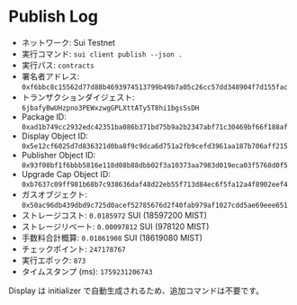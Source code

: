 # Publish Log

- ネットワーク: Sui Testnet
- 実行コマンド: `sui client publish --json .`
- 実行パス: `contracts`
- 署名者アドレス: `0xf6bbc8c15562d77d88b4693974513799b49b7a05c26cc57dd348904f7d155fac`
- トランザクションダイジェスト: `6jbafyBwUHzpno3PEWxzwgGPLXttATy5T8hi1bgsSsDH`
- Package ID: `0xad1b749cc2932edc42351ba086b371bd75b9a2b2347abf71c30469bf66f188af`
- Display Object ID: `0x5e12cf6025d7d836321d0ba8f9c9dca6d751a2fb9cefd3961aa187b706aff215`
- Publisher Object ID: `0x93f00bf1f6bbb5816e118d08b88dbb02f3a10373aa7983d019eca03f5768d0f5`
- Upgrade Cap Object ID: `0xb7637c09ff981b68b7c938636daf48d22eb55f713d84ec6f5fa12a4f8902eef4`
- ガスオブジェクト: `0x50ac96db439dbd9c725d0acef52785676d2f40fab979af1027cdd5ae69eee651`
- ストレージコスト: `0.0185972` SUI (18597200 MIST)
- ストレージリベート: `0.00097812` SUI (978120 MIST)
- 手数料合計概算: `0.01861908` SUI (18619080 MIST)
- チェックポイント: `247178767`
- 実行エポック: `873`
- タイムスタンプ (ms): `1759231206743`

Display は initializer で自動生成されるため、追加コマンドは不要です。
